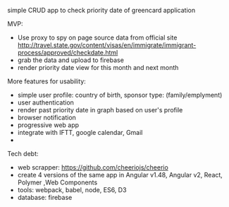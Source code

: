 simple CRUD app to check priority date of greencard application

MVP:
- Use proxy to spy on page source data from official site
http://travel.state.gov/content/visas/en/immigrate/immigrant-process/approved/checkdate.html
- grab the data and upload to firebase
- render priority date view for this month and next month

More features for usability:
- simple user profile: country of birth, sponsor type: (family/emplyment)
- user authentication
- render past priority date in graph based on user's profile
- browser notification 
- progressive web app
- integrate with IFTT, google calendar, Gmail
- 

Tech debt:
- web scrapper: https://github.com/cheeriojs/cheerio
- create 4 versions of the same app in Angular v1.48, Angular v2, React, Polymer ,Web Components
- tools: webpack, babel, node, ES6, D3
- database: firebase